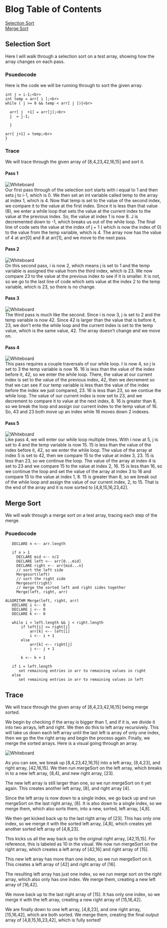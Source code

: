# Blog Table of Contents
[Selection Sort](#selection-sort)<br>
[Merge Sort](#merge-sort)<br>

## Selection Sort
Here I will walk through a selection sort on a test array, showing how the array
changes on each pass.
### Psuedocode
Here is the code we will be running through to sort the given array.<br>
```for( int i = 1; i<arr.length; i++){<br>
int j = i-1;<br>
int temp = arr[ i ];<br>
while ( j >= 0 && temp < arr[ j ]){<br>

  arr[ j  +1] = arr[j];<br>
  j  = j-1;

  }

arr[ j+1] = temp;<br>
}
 ``` 
### Trace
We will trace through the given array of [8,4,23,42,16,15] and sort it. 
#### Pass 1
![Whiteboard](challenges/src/test/resources/blog1a.png) <br>
Our first pass through of the selection sort starts with i equal to 1 and then sets j to i-1, which is 0.
We then set an int variable called temp to the array at index 1, which is 4. Now that temp is set to the 
value of the second index, we compare it to the value at the first index.  Since it is less than that value (8),
we enter a while loop that sets the value at the current index to the value at the previous index.  So, the value at
index 1 is now 8. J is decremented down to -1, which breaks us out of the while loop.  The final line of code sets 
the value at the index of j + 1 ( which is now the index of 0) to the value from the temp variable, which is 4. The 
array now has the value of 4 at arr[0] and 8 at arr[1], and we move to the next pass.  
#### Pass 2
![Whiteboard](challenges/src/test/resources/blog1b.png) <br>
On this second pass, i is now 2, which means j is set to 1 and the temp variable is assigned the value from the third index, 
which is 23.  We now compare 23 to the value at the previous index to see if it is smaller. It is not, so we go to the 
last line of code which sets value at the index 2 to the temp variable, which is 23, so there is no change.
#### Pass 3
![Whiteboard](challenges/src/test/resources/blog1c.png) <br>
The third pass is much like the second.  Since i is now 3, j is set to 2 and the temp variable is now 42.  Since 42 is
larger than the value that is before it, 23, we don't ente the while loop and the current index is set to the temp value,
which is the same value, 42. The array doesn't change and we move on. 
#### Pass 4
![Whiteboard](challenges/src/test/resources/blog1d.png) <br>
This pass requires a couple traversals of our while loop.  I is now 4, so j is set to 3 the temp variable is now 16. 16 is 
less than the value of the index before it, 42, so we enter the while loop.  There, the value at our current index is set to the 
value of the previous index, 42, then we decrement so that we can see if our temp variable is less than the value of the index 
before the index we just compared, 23. 16 is less than 23, so we contiue the while loop.  The value of our current index is now 
set to 23, and we decrement to compare it to value at the next index, 8.  16 is greater than 8, so we break the loop and assign 
our current index to the temp value of 16.  So, 43 and 23 both move up an index while 16 moves down 2 indexes. 
#### Pass 5
![Whiteboard](challenges/src/test/resources/blog1e.png) <br>
Like pass 4, we will enter our while loop multiple times.  With i now at 5, j is set to 4 and the temp variable is now 15. 15
is less than the value of the index before it, 42, so we enter the while loop.  The value of the array at index 5 is set to 42, then 
we compare 15 to the value at index 3, 23. 15 is less than 23, so we continue the loop.  The value of the array at index 4 is set to
23 and we compare 15 to the value at index 2, 16. 15 is less than 16, so we continue the loop and set the value of the array at index 
3 to 16 and compare 15 to the value at index 1, 8. 15 is greater than 8, so we break out of the while loop and assign the value of our
current index, 2, to 15.  That is the end of the array and it is now sorted to [4,8,15,16,23,42].

## Merge Sort
We will walk through a merge sort on a test array, tracing each step of the merge.
### Psuedocode
```ALGORITHM Mergesort(arr)
   DECLARE n <-- arr.length
          
   if n > 1
     DECLARE mid <-- n/2
     DECLARE left <-- arr[0...mid]
     DECLARE right <-- arr[mid...n]
     // sort the left side
     Mergesort(left)
     // sort the right side
     Mergesort(right)
     // merge the sorted left and right sides together
     Merge(left, right, arr)

ALGORITHM Merge(left, right, arr)
   DECLARE i <-- 0
   DECLARE j <-- 0
   DECLARE k <-- 0

   while i < left.length && j < right.length
       if left[i] <= right[j]
           arr[k] <-- left[i]
           i <-- i + 1
       else
           arr[k] <-- right[j]
           j <-- j + 1
           
       k <-- k + 1

   if i = left.length
      set remaining entries in arr to remaining values in right
   else
      set remaining entries in arr to remaining values in left
```
## Trace
We will trace through the given array of [8,4,23,42,16,15] being merge sorted. 

We begin by checking if the array is bigger than 1, and if it is, we divide it into two arrays, left and right.
We then do this to left array recursively. This will take us down each left array until the last left is array of 
only one index, then we go the the right array and begin the process again.  Finally, we merge the sorted arrays. 
Here is a visual going through an array. 

![Whiteboard](challenges/src/test/resources/blog2.png) <br>
 
As you can see, we break up [8,4,23,42,16,15] into a left array, [8,4,23], and right array, [42,16,15].  We then run
mergeSort on the left array, which breaks in to a new left array, [8,4], and new right array, [23]. 
 
The new left array is still larger than one, so we run mergeSort on it yet again. This creates another left array, [8], 
and right array [4]. 

Since the left array is now down to a single index, we go back up and run mergeSort on the last right array, [8]. It is 
also down to a single index, so we merge them, which also sorts them, into a new, sorted, left array, [4,8]. 

We then get kicked back up to the last right array of [23].  This has only one index, so we merge it with the sorted left 
array, [4,8], which creates yet another sorted left array of [4,8,23].  

This kicks us all the way back up to the original right array, [42,15,15]. For reference, this is labeled as 10 in the 
visual.  We now run mergeSort on the right array, which creates a left array of [42,16] and right array of [15].  

This new left array has more than one index, so we run mergeSort on it. This creates a left array of [42] and right array 
of [16].  

The resulting left array has just one index, so we run merge sort on the right array, which also only has one index. We 
merge them, creating a new left array of [16,42].  

We move back up to the last right array of [15]. It has only one index, so we merge it with the left array, creating a new 
right array of [15,16,42].  

We are finally down to one left array, [4,8,23], and one right array, [15,16,42], which are both sorted.  We merge them, 
creating the final output array of [4,8,15,16,23,42], which is fully sorted!